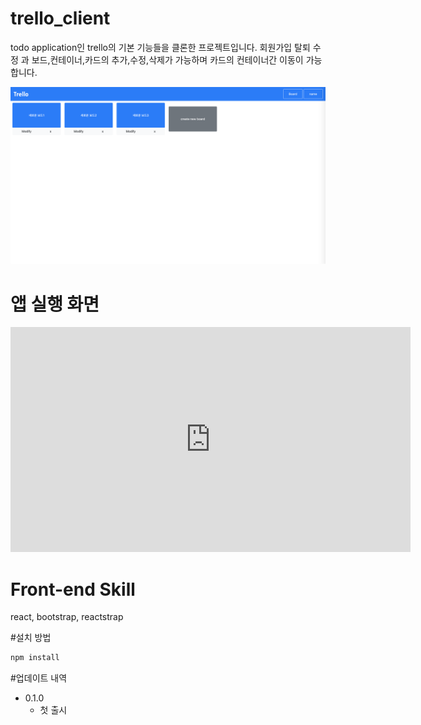 # trello_client
todo application인 trello의 기본 기능들을 클론한 프로젝트입니다. 
회원가입 탈퇴 수정 과 보드,컨테이너,카드의 추가,수정,삭제가 가능하며 카드의 컨테이너간 이동이 가능합니다. 

![](./main.png)

# 앱 실행 화면
<iframe width="640" height="360" src="https://www.youtube.com/embed/7x2Oy8dD7o8" frameborder="0" allow="accelerometer; autoplay; encrypted-media; gyroscope; picture-in-picture" allowfullscreen></iframe>

# Front-end Skill
react, bootstrap, reactstrap

#설치 방법
```sh
npm install
```

#업데이트 내역
* 0.1.0
    * 첫 출시
